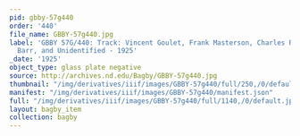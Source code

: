 ```yaml
---
pid: gbby-57g440
order: '440'
file_name: GBBY-57g440.jpg
label: 'GBBY 57G/440: Track: Vincent Goulet, Frank Masterson, Charles Riley, William
  Barr, and Unidentified - 1925'
_date: '1925'
object_type: glass plate negative
source: http://archives.nd.edu/Bagby/GBBY-57g440.jpg
thumbnail: "/img/derivatives/iiif/images/GBBY-57g440/full/250,/0/default.jpg"
manifest: "/img/derivatives/iiif/images/GBBY-57g440/manifest.json"
full: "/img/derivatives/iiif/images/GBBY-57g440/full/1140,/0/default.jpg"
layout: bagby_item
collection: bagby
---
```

